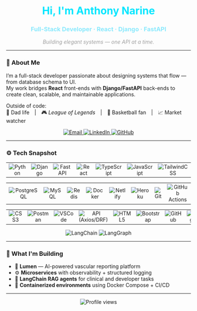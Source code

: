 <h1 align="center" style="color:#00E6FF;">Hi, I'm Anthony Narine</h1>
<h3 align="center" style="color:#8BE9FD;">Full-Stack Developer · React · Django · FastAPI</h3>

<p align="center">
  <i style="color:#A0A0A0;">Building elegant systems — one API at a time.</i>
</p>

---

### 🧠 About Me
I’m a full-stack developer passionate about designing systems that flow — from database schema to UI.  
My work bridges **React** front-ends with **Django/FastAPI** back-ends to create clean, scalable, and maintainable applications.  

Outside of code:  
👧 Dad life | 🎮 *League of Legends* | 🏀 Basketball fan | 📈 Market watcher  

<p align="center">
  <a href="mailto:anarine83@gmail.com">
    <img src="https://img.shields.io/badge/Email-00E6FF?style=flat-square&logo=gmail&logoColor=white" alt="Email"/>
  </a>
  <a href="https://linkedin.com/in/anthony-narine-9ab567245/">
    <img src="https://img.shields.io/badge/LinkedIn-00BFFF?style=flat-square&logo=linkedin&logoColor=white" alt="LinkedIn"/>
  </a>
  <a href="https://github.com/anthonynarine">
    <img src="https://img.shields.io/badge/GitHub-1A1A1A?style=flat-square&logo=github&logoColor=00E6FF" alt="GitHub"/>
  </a>
</p>

---

### ⚙️ Tech Snapshot

<!-- 🌐 Core Languages & Frameworks -->
<table align="center" width="100%">
  <tr>
    <td align="center"><img src="https://skillicons.dev/icons?i=python" width="50" alt="Python"/></td>
    <td align="center"><img src="https://skillicons.dev/icons?i=django" width="50" alt="Django"/></td>
    <td align="center"><img src="https://skillicons.dev/icons?i=fastapi" width="50" alt="FastAPI"/></td>
    <td align="center"><img src="https://skillicons.dev/icons?i=react" width="50" alt="React"/></td>
    <td align="center"><img src="https://skillicons.dev/icons?i=ts" width="50" alt="TypeScript"/></td>
    <td align="center"><img src="https://skillicons.dev/icons?i=js" width="50" alt="JavaScript"/></td>
    <td align="center"><img src="https://skillicons.dev/icons?i=tailwind" width="50" alt="TailwindCSS"/></td>
    <td align="center"><img src="https://raw.githubusercontent.com/devicons/devicon/master/icons/materialui/materialui-original.svg" width="50" alt="Material UI"/></td>
  </tr>
</table>

<!-- 🧱 Databases & Infra -->
<table align="center" width="100%">
  <tr>
    <td align="center"><img src="https://skillicons.dev/icons?i=postgres" width="50" alt="PostgreSQL"/></td>
    <td align="center"><img src="https://skillicons.dev/icons?i=mysql" width="50" alt="MySQL"/></td>
    <td align="center"><img src="https://skillicons.dev/icons?i=redis" width="50" alt="Redis"/></td>
    <td align="center"><img src="https://skillicons.dev/icons?i=docker" width="50" alt="Docker"/></td>
    <td align="center"><img src="https://skillicons.dev/icons?i=netlify" width="50" alt="Netlify"/></td>
    <td align="center"><img src="https://skillicons.dev/icons?i=heroku" width="50" alt="Heroku"/></td>
    <td align="center"><img src="https://skillicons.dev/icons?i=git" width="50" alt="Git"/></td>
    <td align="center"><img src="https://skillicons.dev/icons?i=githubactions" width="50" alt="GitHub Actions"/></td>
  </tr>
</table>

<!-- 🧩 Tools & APIs -->
<table align="center" width="100%">
  <tr>
    <td align="center"><img src="https://skillicons.dev/icons?i=css" width="50" alt="CSS3"/></td>
    <td align="center"><img src="https://skillicons.dev/icons?i=postman" width="50" alt="Postman"/></td>
    <td align="center"><img src="https://skillicons.dev/icons?i=vscode" width="50" alt="VSCode"/></td>
    <td align="center"><img src="https://skillicons.dev/icons?i=api" width="50" alt="API (Axios/DRF)"/></td>
    <td align="center"><img src="https://skillicons.dev/icons?i=html" width="50" alt="HTML5"/></td>
    <td align="center"><img src="https://skillicons.dev/icons?i=bootstrap" width="50" alt="Bootstrap"/></td>
    <td align="center"><img src="https://skillicons.dev/icons?i=github" width="50" alt="GitHub"/></td>
    <td align="center"><img src="https://skillicons.dev/icons?i=regex" width="50" alt="Regex"/></td>
  </tr>
</table>

<!-- 🧠 AI / Agent Frameworks -->
<p align="center">
  <img src="https://img.shields.io/badge/LangChain-00E6FF?style=flat-square&logo=python&logoColor=white" alt="LangChain"/>
  <img src="https://img.shields.io/badge/LangGraph-8BE9FD?style=flat-square&logo=graph&logoColor=white" alt="LangGraph"/>
</p>

---

### 🚀 What I'm Building
- 🧩 **Lumen** — AI-powered vascular reporting platform  
- ⚙️ **Microservices** with observability + structured logging  
- 🧠 **LangChain RAG agents** for clinical and developer tasks  
- 🐳 **Containerized environments** using Docker Compose + CI/CD  

---

<p align="center">
  <img src="https://komarev.com/ghpvc/?username=anthonynarine&style=flat-square&color=00E6FF" alt="Profile views"/>
</p>

